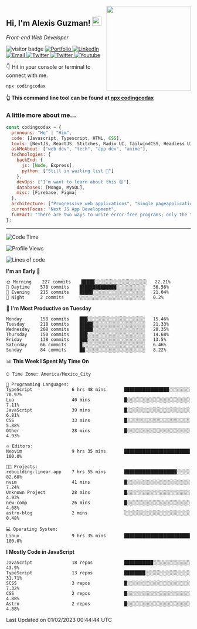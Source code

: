 <img align='right' src="https://media.giphy.com/media/M9gbBd9nbDrOTu1Mqx/giphy.gif" width="230">
<h2>Hi, I'm Alexis Guzman! <img src="https://media.giphy.com/media/hvRJCLFzcasrR4ia7z/giphy.gif" width="25px"></h2>
<p><em>Front-end Web Developer</em></p>

<p>
  <img src="https://visitor-badge.glitch.me/badge?page_id=a12989x.a12989x&left_color=black&right_color=gray" alt="visitor badge"/>
  <a href='https://www.codingcodax.dev/' target='_blank'>
    <img alt='Portfolio' src='https://img.shields.io/badge/Portfolio-black?logo=vercel&style=flat-square'>
  </a>
  <a href='https://linkedin.com/in/codingcodax/' target='_blank'>
    <img alt='LinkedIn' src='https://img.shields.io/badge/LinkedIn-black?logo=LinkedIn&style=flat-square'>
  </a>
  <a href='mailto:codingcodax@gmail.com' target='_blank'>
    <img alt='Email' src='https://img.shields.io/badge/Email-black?logo=Gmail&style=flat-square'>
  </a>
  <a href='https://twitter.com/codingcodax' target='_blank'>
    <img alt='Twitter' src='https://img.shields.io/badge/Twitter-black?logo=Twitter&style=flat-square'>
  </a>
  <a href='https://www.instagram.com/codingcodax/' target='_blank'>
    <img alt='Twitter' src='https://img.shields.io/badge/Instagram-black?logo=Instagram&style=flat-square'>
  </a>
  <a href='https://www.youtube.com/@codingcodax' target='_blank'>
    <img alt='Youtube' src='https://img.shields.io/badge/YouTube-black?logo=Youtube&style=flat-square'>
  </a>
</p>

👇 Hit in your console or terminal to connect with me.

```bash
npx codingcodax 
```
**👆 This command line tool can be found at [npx codingcodax](https://github.com/a12989x/npx-codax)**

<h3>A little more about me...</h3>

```javascript
const codingcodax = {
  pronouns: "He" | "Him",
  code: [Javascript, Typescript, HTML, CSS],
  tools: [NextJS, ReactJS, Stitches, Radix UI, TailwindCSS, Headless UI, Prisma],
  askMeAbout: ["web dev", "tech", "app dev", "anime"],
  technologies: {
    backEnd: {
      js: [Node, Express],
      python: ["Still in waiting list 🥲"]
    },
    devOps: ["I'm want to learn about this 😊"],
    databases: [Mongo, MySQL],
    misc: [Firebase, Figma]
  },
  architecture: ["Progressive web applications", "Single pageapplications"],
  currentFocus: "Next JS App Development",
  funFact: "There are two ways to write error-free programs; only the third one works"
};
```

---

<!--START_SECTION:waka-->
![Code Time](http://img.shields.io/badge/Code%20Time-1%2C094%20hrs%2056%20mins-blue)

![Profile Views](http://img.shields.io/badge/Profile%20Views-0-blue)

![Lines of code](https://img.shields.io/badge/From%20Hello%20World%20I%27ve%20Written-309%20Thousand%20lines%20of%20code-blue)

**I'm an Early 🐤** 

```text
🌞 Morning    227 commits    █████░░░░░░░░░░░░░░░░░░░░   22.21% 
🌆 Daytime    578 commits    ██████████████░░░░░░░░░░░   56.56% 
🌃 Evening    215 commits    █████░░░░░░░░░░░░░░░░░░░░   21.04% 
🌙 Night      2 commits      ░░░░░░░░░░░░░░░░░░░░░░░░░   0.2%

```
📅 **I'm Most Productive on Tuesday** 

```text
Monday       158 commits    ███░░░░░░░░░░░░░░░░░░░░░░   15.46% 
Tuesday      218 commits    █████░░░░░░░░░░░░░░░░░░░░   21.33% 
Wednesday    208 commits    █████░░░░░░░░░░░░░░░░░░░░   20.35% 
Thursday     150 commits    ███░░░░░░░░░░░░░░░░░░░░░░   14.68% 
Friday       138 commits    ███░░░░░░░░░░░░░░░░░░░░░░   13.5% 
Saturday     66 commits     █░░░░░░░░░░░░░░░░░░░░░░░░   6.46% 
Sunday       84 commits     ██░░░░░░░░░░░░░░░░░░░░░░░   8.22%

```


📊 **This Week I Spent My Time On** 

```text
⌚︎ Time Zone: America/Mexico_City

💬 Programming Languages: 
TypeScript               6 hrs 48 mins       █████████████████░░░░░░░░   70.97% 
Lua                      40 mins             █░░░░░░░░░░░░░░░░░░░░░░░░   7.11% 
JavaScript               39 mins             █░░░░░░░░░░░░░░░░░░░░░░░░   6.81% 
CSS                      33 mins             █░░░░░░░░░░░░░░░░░░░░░░░░   5.88% 
Other                    28 mins             █░░░░░░░░░░░░░░░░░░░░░░░░   4.93%

🔥 Editors: 
Neovim                   9 hrs 35 mins       █████████████████████████   100.0%

🐱‍💻 Projects: 
rebuilding-linear.app    7 hrs 55 mins       ████████████████████░░░░░   82.68% 
nvim                     41 mins             █░░░░░░░░░░░░░░░░░░░░░░░░   7.24% 
Unknown Project          28 mins             █░░░░░░░░░░░░░░░░░░░░░░░░   4.93% 
new-comp                 26 mins             █░░░░░░░░░░░░░░░░░░░░░░░░   4.68% 
astro-blog               2 mins              ░░░░░░░░░░░░░░░░░░░░░░░░░   0.48%

💻 Operating System: 
Linux                    9 hrs 35 mins       █████████████████████████   100.0%

```

**I Mostly Code in JavaScript** 

```text
JavaScript               18 repos            ███████████░░░░░░░░░░░░░░   43.9% 
TypeScript               13 repos            ████████░░░░░░░░░░░░░░░░░   31.71% 
SCSS                     3 repos             █░░░░░░░░░░░░░░░░░░░░░░░░   7.32% 
CSS                      2 repos             █░░░░░░░░░░░░░░░░░░░░░░░░   4.88% 
Astro                    2 repos             █░░░░░░░░░░░░░░░░░░░░░░░░   4.88%

```



 Last Updated on 01/02/2023 00:44:44 UTC
<!--END_SECTION:waka-->
